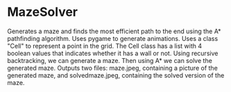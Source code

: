 # MazeSolver
Generates a maze and finds the most efficient path to the end using the A* pathfinding algorithm. Uses pygame to generate animations.
Uses a class "Cell" to represent a point in the grid. The Cell class has a list with 4 boolean values that indicates whether it has a wall or not. Using recursive backtracking, we can generate a maze. Then using A* we can solve the generated maze. Outputs two files: maze.jpeg, containing a picture of the generated maze, and solvedmaze.jpeg, containing the solved version of the maze. 

